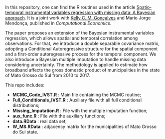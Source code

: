 In this repository, one can find the R routines used in the article
[Spatio-temporal instrumental variables regression with missing data: A Bayesian approach](https://doi.org/10.1007/s10614-022-10269-z). It is a joint work with [Kelly C. M. Gonçalves](https://sites.google.com/dme.ufrj.br/kelly/) and Mario Jorge Mendonça, published in _Computational Economics_. 

The paper proposes an extension of the Bayesian instrumental variables regression, which allows spatial and temporal correlation among observations. For that, we introduce a double separable covariance matrix, adopting a Conditional Autoregressive structure for the spatial component and a first-order autoregressive process for the temporal component. We also introduce a Bayesian multiple imputation to handle missing data considering uncertainty. The methodology is applied to estimate how broadband affects the gross domestic product of municipalities in the state of Mato Grosso do Sul from 2010 to 2017.

This repo includes:

- **MCMC_Code_IVST.R** : Main file containing the MCMC routine; 
- **Full_Conditionals_IVST.R** : Auxiliary file with all full conditional distributions;
- **Missing_Imputation.R** : File with the multiple imputation function;
- **aux_func.R** : File with the auxiliary functions;
- **data.RData** : real data set;
- **W_MS.RData** : adjacency matrix for the municipalities of Mato Grosso do Sul state.
